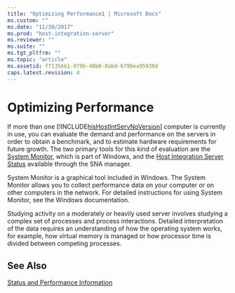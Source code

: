 ```yaml
---
title: "Optimizing Performance1 | Microsoft Docs"
ms.custom: ""
ms.date: "11/30/2017"
ms.prod: "host-integration-server"
ms.reviewer: ""
ms.suite: ""
ms.tgt_pltfrm: ""
ms.topic: "article"
ms.assetid: f71356b1-979b-48b0-8abd-679bea95930d
caps.latest.revision: 4
---
```

# Optimizing Performance
If more than one [!INCLUDE[hisHostIntServNoVersion](../includes/hishostintservnoversion-md.md)] computer is currently in use, you can evaluate the demand and performance on the servers in order to obtain a benchmark, and to estimate hardware requirements for future growth. The two primary tools for this kind of evaluation are the [System Monitor](../HIS2010/system-monitor2.md), which is part of Windows, and the [Host Integration Server Status](../HIS2010/host-integration-server-status2.md) available through the SNA manager.  
  
 System Monitor is a graphical tool included in Windows. The System Monitor allows you to collect performance data on your computer or on other computers in the network. For detailed instructions for using System Monitor, see the Windows documentation.  
  
 Studying activity on a moderately or heavily used server involves studying a complex set of processes and process interactions. Detailed interpretation of the data requires an understanding of how the operating system works, for example, how virtual memory is managed or how processor time is divided between competing processes.  
  
## See Also  
 [Status and Performance Information](../HIS2010/status-and-performance-information2.md)